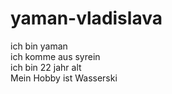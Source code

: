 # yaman-vladislava
ich bin yaman<br>
ich komme aus syrein<br>
ich bin 22 jahr alt <br>
Mein Hobby ist Wasserski<br>

